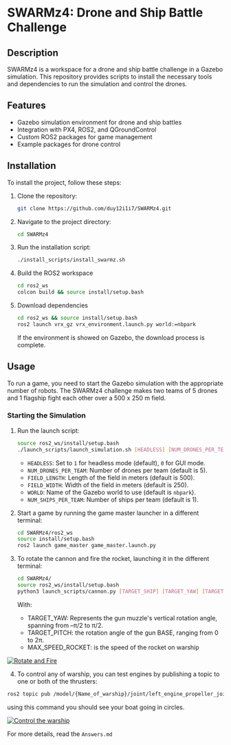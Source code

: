 # SWARMz4: Drone and Ship Battle Challenge

## Description
SWARMz4 is a workspace for a drone and ship battle challenge in a Gazebo simulation. This repository provides scripts to install the necessary tools and dependencies to run the simulation and control the drones.

## Features
- Gazebo simulation environment for drone and ship battles
- Integration with PX4, ROS2, and QGroundControl
- Custom ROS2 packages for game management
- Example packages for drone control

## Installation
To install the project, follow these steps:
1. Clone the repository:
    ```bash
    git clone https://github.com/duy12i1i7/SWARMz4.git
    ```
2. Navigate to the project directory:
    ```bash
    cd SWARMz4
    ```
3. Run the installation script:
    ```bash
    ./install_scripts/install_swarmz.sh
    ```
4. Build the ROS2 workspace
    ```bash
    cd ros2_ws
    colcon build && source install/setup.bash
    ```
5. Download dependencies
    ```bash
    cd ros2_ws && source install/setup.bash
    ros2 launch vrx_gz vrx_environment.launch.py world:=nbpark
    ```
    If the environment is showed on Gazebo, the download process is complete. 


## Usage
To run a game, you need to start the Gazebo simulation with the appropriate number of robots. The SWARMz4 challenge makes two teams of 5 drones and 1 flagship fight each other over a 500 x 250 m field.

### Starting the Simulation
1. Run the launch script:
    ```bash
    source ros2_ws/install/setup.bash
    ./launch_scripts/launch_simulation.sh [HEADLESS] [NUM_DRONES_PER_TEAM] [FIELD_LENGTH] [FIELD_WIDTH] [WORLD] [NUM_SHIPS_PER_TEAM]
    ```
    - `HEADLESS`: Set to `1` for headless mode (default), `0` for GUI mode.
    - `NUM_DRONES_PER_TEAM`: Number of drones per team (default is 5).
    - `FIELD_LENGTH`: Length of the field in meters (default is 500).
    - `FIELD_WIDTH`: Width of the field in meters (default is 250).
    - `WORLD`: Name of the Gazebo world to use (default is `nbpark`).
    - `NUM_SHIPS_PER_TEAM`: Number of ships per team (default is 1).


2. Start a game by running the game master launcher in a different terminal:
    ```bash
    cd SWARMz4/ros2_ws
    source install/setup.bash
    ros2 launch game_master game_master.launch.py
    ```
3. To rotate the cannon and fire the rocket, launching it in the different terminal:
    ```bash
    cd SWARMz4/
    source ros2_ws/install/setup.bash
    python3 launch_scripts/cannon.py [TARGET_SHIP] [TARGET_YAW] [TARGET_PITCH] [MAX_SPEED_ROCKET] 
    ```
    With:
   - TARGET_YAW: Represents the gun muzzle's vertical rotation angle, spanning from –π/2 to π/2.
   - TARGET_PITCH: the rotation angle of the gun BASE, ranging from 0 to 2π.
   - MAX_SPEED_ROCKET: is the speed of the rocket on warship

[![Rotate and Fire](https://img.youtube.com/vi/_z1kW_oepP8/0.jpg)](https://www.youtube.com/watch?v=_z1kW_oepP8)  

4. To control any of warship, you can test engines by publishing a topic to one or both of the thrusters:
```bash
ros2 topic pub /model/{Name_of_warship}/joint/left_engine_propeller_joint/cmd_thrust std_msgs/msg/Float64 "data: 150"
```
using this command you should see your boat going in circles.


[![Control the warship](https://img.youtube.com/vi/Spu8wt_rsx4/0.jpg)](https://www.youtube.com/watch?v=Spu8wt_rsx4)

For more details, read the `Answers.md`
